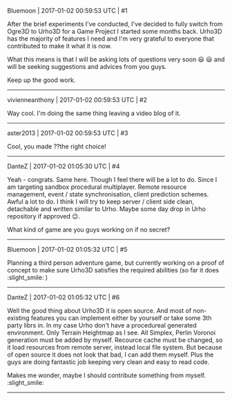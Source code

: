 Bluemoon | 2017-01-02 00:59:53 UTC | #1

After the brief experiments I've conducted, I've decided to fully switch from Ogre3D to Urho3D for a Game Project I started some months back. Urho3D has the majority of features I need and I'm very grateful to everyone that contributed to make it what it is now.

What this means is that I will be asking lots of questions very soon  :smiley:  :smiley: and will be seeking suggestions and advices from you guys.

Keep up the good work.

-------------------------

vivienneanthony | 2017-01-02 00:59:53 UTC | #2

Way cool. I'm doing the same thing leaving a video blog of it.

-------------------------

aster2013 | 2017-01-02 00:59:53 UTC | #3

Cool, you made ??the right choice!

-------------------------

DanteZ | 2017-01-02 01:05:30 UTC | #4

Yeah - congrats. Same here. Though I feel there will be a lot to do. Since I am targeting sandbox procedural multiplayer. Remote resource management, event / state synchronisation, client prediction schemes. Awful a lot to do. I think I will try to keep server / client side clean, detachable and written similar to Urho. Maybe some day drop in Urho repository if approved :wink:.

What kind of game are you guys working on if no secret?

-------------------------

Bluemoon | 2017-01-02 01:05:32 UTC | #5

Planning a third person adventure game, but currently working on a proof of concept to make sure Urho3D satisfies the required abilities (so far it does :slight_smile: )

-------------------------

DanteZ | 2017-01-02 01:05:32 UTC | #6

Well the good thing about Urho3D it is open source. And most of non-existing features you can implement either by yourself or take some 3th party librs in. 
In my case Urho don't have a procedureal generated environment. Only Terrain Heightmap as I see. All Simplex, Perlin Voronoi generation must be added by myself. Recource cache must be changed, so it load resources from remote server, instead local file system. But because of open source it does not look that bad, I can add them myself. Plus the guys are doing fantastic job keeping very clean and easy to read code.

Makes me wonder, maybe I should contribute something from myself. :slight_smile:

-------------------------

